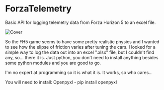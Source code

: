 # ForzaTelemetry
Basic API for logging telemetry data from Forza Horizon 5 to an excel file.

![Cover](https://user-images.githubusercontent.com/93879503/188695754-a44faab5-7152-49fd-80b8-57044f17acdc.png)

So the FH5 game seems to have some pretty realistic physics and I wanted to see how the elipse of friction varies after tuning the cars.
I looked for a simple way to log the data out into an excel ".xlsx" file, but I couldn't find any, so... there it is.
Just python, you don't need to install anything besides some python modules and you are good to go.

I'm no expert at programming so it is what it is.
It works, so who cares...

You will need to install:
Openpyxl - pip install openpyxl
